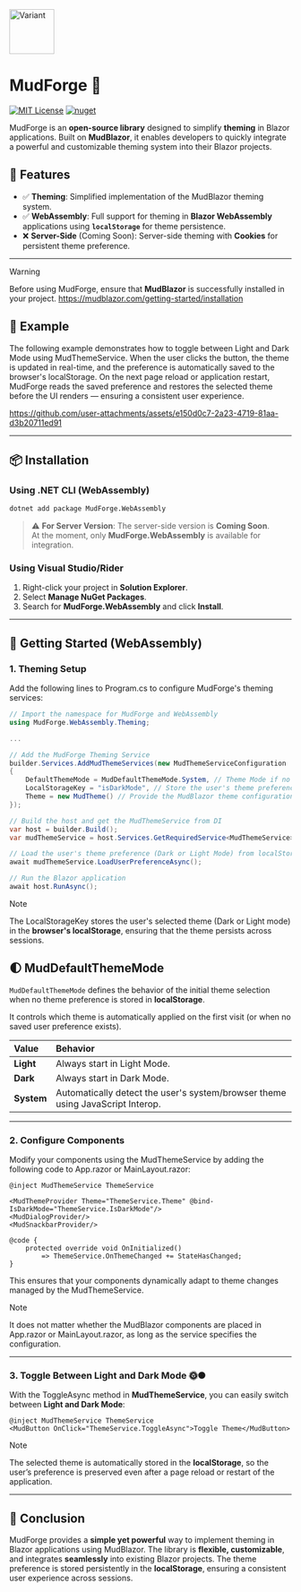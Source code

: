 <img height="80" width="80" src="https://github.com/user-attachments/assets/08bee777-7be0-4001-b8a2-05f75dd321c1" alt="Variant">

# MudForge 🔨
[![MIT License](https://img.shields.io/badge/License-MIT-green.svg)](https://choosealicense.com/licenses/mit/)
[![nuget](https://img.shields.io/badge/nuget-v1.0.0-blue.svg)](https://www.nuget.org/packages/MudForge.WebAssembly)

MudForge is an **open-source library** designed to simplify **theming** in Blazor applications. Built on **MudBlazor**, it enables developers to quickly integrate a powerful and customizable theming system into their Blazor projects.


## 🎨 **Features**
- ✅ **Theming**: Simplified implementation of the MudBlazor theming system.
- ✅ **WebAssembly**: Full support for theming in **Blazor WebAssembly** applications using **`localStorage`** for theme persistence.
- ❌ **Server-Side** (Coming Soon): Server-side theming with **Cookies** for persistent theme preference.
---

> [!WARNING]  
> Before using MudForge, ensure that **MudBlazor** is successfully installed in your project. https://mudblazor.com/getting-started/installation

## 🧪 **Example**
The following example demonstrates how to toggle between Light and Dark Mode using MudThemeService.
When the user clicks the button, the theme is updated in real-time, and the preference is automatically saved to the browser's localStorage. On the next page reload or application restart, MudForge reads the saved preference and restores the selected theme before the UI renders — ensuring a consistent user experience.

https://github.com/user-attachments/assets/e150d0c7-2a23-4719-81aa-d3b20711ed91

---

## 📦 **Installation**
### **Using .NET CLI (WebAssembly)**
```bash
dotnet add package MudForge.WebAssembly
```
> ⚠️ **For Server Version**: The server-side version is **Coming Soon**.  
> At the moment, only **MudForge.WebAssembly** is available for integration.

### **Using Visual Studio/Rider**
1. Right-click your project in **Solution Explorer**.
2. Select **Manage NuGet Packages**.
3. Search for **MudForge.WebAssembly** and click **Install**.

---

## 👋 **Getting Started (WebAssembly)**

### **1. Theming Setup**
Add the following lines to Program.cs to configure MudForge's theming services:

```csharp
// Import the namespace for MudForge and WebAssembly
using MudForge.WebAssembly.Theming;

...

// Add the MudForge Theming Service
builder.Services.AddMudThemeServices(new MudThemeServiceConfiguration
{
    DefaultThemeMode = MudDefaultThemeMode.System, // Theme Mode if no localStorage was set
    LocalStorageKey = "isDarkMode", // Store the user's theme preference in localStorage
    Theme = new MudTheme() // Provide the MudBlazor theme configuration – in our case, the default
});

// Build the host and get the MudThemeService from DI
var host = builder.Build();
var mudThemeService = host.Services.GetRequiredService<MudThemeService>();

// Load the user's theme preference (Dark or Light Mode) from localStorage
await mudThemeService.LoadUserPreferenceAsync();

// Run the Blazor application
await host.RunAsync();
```

> [!NOTE]  
> The LocalStorageKey stores the user's selected theme (Dark or Light mode) in the **browser's localStorage**, ensuring that the theme persists across sessions.

## 🌓 MudDefaultThemeMode

`MudDefaultThemeMode` defines the behavior of the initial theme selection when no theme preference is stored in **localStorage**.

It controls which theme is automatically applied on the first visit (or when no saved user preference exists).

| Value | Behavior |
|:--|:--|
| **Light** | Always start in Light Mode. |
| **Dark** | Always start in Dark Mode. |
| **System** | Automatically detect the user's system/browser theme using JavaScript Interop. |

---

### **2. Configure Components**
Modify your components using the MudThemeService by adding the following code to App.razor or MainLayout.razor:

```razor
@inject MudThemeService ThemeService

<MudThemeProvider Theme="ThemeService.Theme" @bind-IsDarkMode="ThemeService.IsDarkMode"/>
<MudDialogProvider/>
<MudSnackbarProvider/>

@code {
    protected override void OnInitialized()
        => ThemeService.OnThemeChanged += StateHasChanged;
}
```

This ensures that your components dynamically adapt to theme changes managed by the MudThemeService.

> [!NOTE]  
> It does not matter whether the MudBlazor components are placed in App.razor or MainLayout.razor, as long as the service specifies the configuration.

---

### **3. Toggle Between Light and Dark Mode** 🌞🌑
With the ToggleAsync method in **MudThemeService**, you can easily switch between **Light and Dark Mode**:

```razor
@inject MudThemeService ThemeService
<MudButton OnClick="ThemeService.ToggleAsync">Toggle Theme</MudButton>
```
> [!NOTE]  
> The selected theme is automatically stored in the **localStorage**, so the user’s preference is preserved even after a page reload or restart of the application.

---

## 🎯 **Conclusion**
MudForge provides a **simple yet powerful** way to implement theming in Blazor applications using MudBlazor. The library is **flexible, customizable**, and integrates **seamlessly** into existing Blazor projects. The theme preference is stored persistently in the **localStorage**, ensuring a consistent user experience across sessions.
